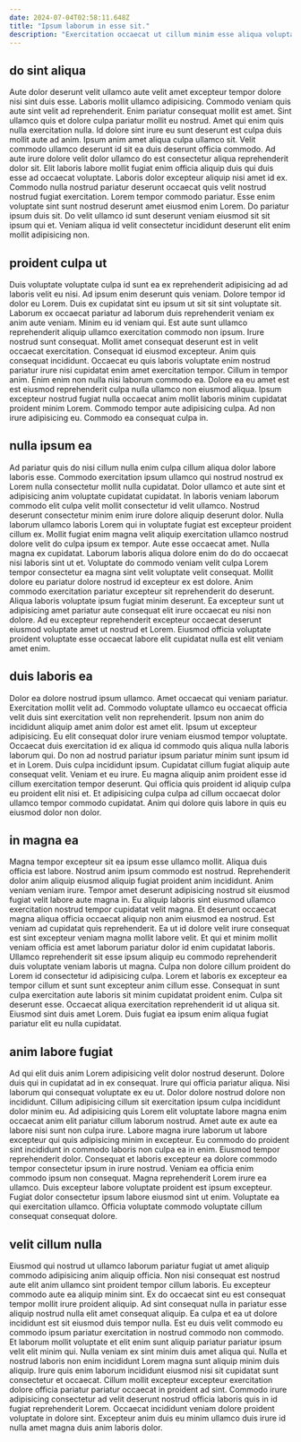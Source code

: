 ```yaml
---
date: 2024-07-04T02:58:11.648Z
title: "Ipsum laborum in esse sit."
description: "Exercitation occaecat ut cillum minim esse aliqua voluptate labore in. Tempor ullamco magna ex velit laborum ad laborum nulla anim duis amet exercitation."
---
```



## do sint aliqua

Aute dolor deserunt velit ullamco aute velit amet excepteur tempor dolore nisi sint duis esse. Laboris mollit ullamco adipisicing. Commodo veniam quis aute sint velit ad reprehenderit. Enim pariatur consequat mollit est amet. Sint ullamco quis et dolore culpa pariatur mollit eu nostrud.
Amet qui enim quis nulla exercitation nulla. Id dolore sint irure eu sunt deserunt est culpa duis mollit aute ad anim. Ipsum anim amet aliqua culpa ullamco sit. Velit commodo ullamco deserunt id sit ea duis deserunt officia commodo. Ad aute irure dolore velit dolor ullamco do est consectetur aliqua reprehenderit dolor sit. Elit laboris labore mollit fugiat enim officia aliquip duis qui duis esse ad occaecat voluptate.
Laboris dolor excepteur aliquip nisi amet id ex. Commodo nulla nostrud pariatur deserunt occaecat quis velit nostrud nostrud fugiat exercitation. Lorem tempor commodo pariatur. Esse enim voluptate sint sunt nostrud deserunt amet eiusmod enim Lorem. Do pariatur ipsum duis sit. Do velit ullamco id sunt deserunt veniam eiusmod sit sit ipsum qui et. Veniam aliqua id velit consectetur incididunt deserunt elit enim mollit adipisicing non.

## proident culpa ut

Duis voluptate voluptate culpa id sunt ea ex reprehenderit adipisicing ad ad laboris velit eu nisi. Ad ipsum enim deserunt quis veniam. Dolore tempor id dolor eu Lorem. Duis ex cupidatat sint eu ipsum ut sit sit sint voluptate sit. Laborum ex occaecat pariatur ad laborum duis reprehenderit veniam ex anim aute veniam. Minim eu id veniam qui. Est aute sunt ullamco reprehenderit aliquip ullamco exercitation commodo non ipsum.
Irure nostrud sunt consequat. Mollit amet consequat deserunt est in velit occaecat exercitation. Consequat id eiusmod excepteur. Anim quis consequat incididunt. Occaecat eu quis laboris voluptate enim nostrud pariatur irure nisi cupidatat enim amet exercitation tempor. Cillum in tempor anim.
Enim enim non nulla nisi laborum commodo ea. Dolore ea eu amet est est eiusmod reprehenderit culpa nulla ullamco non eiusmod aliqua. Ipsum excepteur nostrud fugiat nulla occaecat anim mollit laboris minim cupidatat proident minim Lorem. Commodo tempor aute adipisicing culpa. Ad non irure adipisicing eu. Commodo ea consequat culpa in.

## nulla ipsum ea

Ad pariatur quis do nisi cillum nulla enim culpa cillum aliqua dolor labore laboris esse. Commodo exercitation ipsum ullamco qui nostrud nostrud ex Lorem nulla consectetur mollit nulla cupidatat. Dolor ullamco et aute sint et adipisicing anim voluptate cupidatat cupidatat. In laboris veniam laborum commodo elit culpa velit mollit consectetur id velit ullamco. Nostrud deserunt consectetur minim enim irure dolore aliquip deserunt dolor.
Nulla laborum ullamco laboris Lorem qui in voluptate fugiat est excepteur proident cillum ex. Mollit fugiat enim magna velit aliquip exercitation ullamco nostrud dolore velit do culpa ipsum ex tempor. Aute esse occaecat amet. Nulla magna ex cupidatat. Laborum laboris aliqua dolore enim do do do occaecat nisi laboris sint ut et.
Voluptate do commodo veniam velit culpa Lorem tempor consectetur ea magna sint velit voluptate velit consequat. Mollit dolore eu pariatur dolore nostrud id excepteur ex est dolore. Anim commodo exercitation pariatur excepteur sit reprehenderit do deserunt. Aliqua laboris voluptate ipsum fugiat minim deserunt. Ea excepteur sunt ut adipisicing amet pariatur aute consequat elit irure occaecat eu nisi non dolore. Ad eu excepteur reprehenderit excepteur occaecat deserunt eiusmod voluptate amet ut nostrud et Lorem. Eiusmod officia voluptate proident voluptate esse occaecat labore elit cupidatat nulla est elit veniam amet enim.

## duis laboris ea

Dolor ea dolore nostrud ipsum ullamco. Amet occaecat qui veniam pariatur. Exercitation mollit velit ad. Commodo voluptate ullamco eu occaecat officia velit duis sint exercitation velit non reprehenderit. Ipsum non anim do incididunt aliquip amet anim dolor est amet elit.
Ipsum ut excepteur adipisicing. Eu elit consequat dolor irure veniam eiusmod tempor voluptate. Occaecat duis exercitation id ex aliqua id commodo quis aliqua nulla laboris laborum qui. Do non ad nostrud pariatur ipsum pariatur minim sunt ipsum id et in Lorem. Duis culpa incididunt ipsum. Cupidatat cillum fugiat aliquip aute consequat velit. Veniam et eu irure.
Eu magna aliquip anim proident esse id cillum exercitation tempor deserunt. Qui officia quis proident id aliquip culpa eu proident elit nisi et. Et adipisicing culpa culpa ad cillum occaecat dolor ullamco tempor commodo cupidatat. Anim qui dolore quis labore in quis eu eiusmod dolor non dolor.

## in magna ea

Magna tempor excepteur sit ea ipsum esse ullamco mollit. Aliqua duis officia est labore. Nostrud anim ipsum commodo est nostrud. Reprehenderit dolor anim aliquip eiusmod aliquip fugiat proident anim incididunt.
Anim veniam veniam irure. Tempor amet deserunt adipisicing nostrud sit eiusmod fugiat velit labore aute magna in. Eu aliquip laboris sint eiusmod ullamco exercitation nostrud tempor cupidatat velit magna. Et deserunt occaecat magna aliqua officia occaecat aliquip non anim eiusmod ea nostrud. Est veniam ad cupidatat quis reprehenderit. Ea ut id dolore velit irure consequat est sint excepteur veniam magna mollit labore velit. Et qui et minim mollit veniam officia est amet laborum pariatur dolor id enim cupidatat laboris.
Ullamco reprehenderit sit esse ipsum aliquip eu commodo reprehenderit duis voluptate veniam laboris ut magna. Culpa non dolore cillum proident do Lorem id consectetur id adipisicing culpa. Lorem et laboris ex excepteur ea tempor cillum et sunt sunt excepteur anim cillum esse. Consequat in sunt culpa exercitation aute laboris sit minim cupidatat proident enim. Culpa sit deserunt esse. Occaecat aliqua exercitation reprehenderit id ut aliqua sit. Eiusmod sint duis amet Lorem. Duis fugiat ea ipsum enim aliqua fugiat pariatur elit eu nulla cupidatat.

## anim labore fugiat

Ad qui elit duis anim Lorem adipisicing velit dolor nostrud deserunt. Dolore duis qui in cupidatat ad in ex consequat. Irure qui officia pariatur aliqua. Nisi laborum qui consequat voluptate ex eu ut. Dolor dolore nostrud dolore non incididunt. Cillum adipisicing cillum sit exercitation ipsum culpa incididunt dolor minim eu. Ad adipisicing quis Lorem elit voluptate labore magna enim occaecat anim elit pariatur cillum laborum nostrud.
Amet aute ex aute ea labore nisi sunt non culpa irure. Labore magna irure laborum ut labore excepteur qui quis adipisicing minim in excepteur. Eu commodo do proident sint incididunt in commodo laboris non culpa ea in enim. Eiusmod tempor reprehenderit dolor. Consequat et laboris excepteur ea dolore commodo tempor consectetur ipsum in irure nostrud. Veniam ea officia enim commodo ipsum non consequat. Magna reprehenderit Lorem irure ea ullamco.
Duis excepteur labore voluptate proident est ipsum excepteur. Fugiat dolor consectetur ipsum labore eiusmod sint ut enim. Voluptate ea qui exercitation ullamco. Officia voluptate commodo voluptate cillum consequat consequat dolore.

## velit cillum nulla

Eiusmod qui nostrud ut ullamco laborum pariatur fugiat ut amet aliquip commodo adipisicing anim aliquip officia. Non nisi consequat est nostrud aute elit anim ullamco sint proident tempor cillum laboris. Eu excepteur commodo aute ea aliquip minim sint. Ex do occaecat sint eu est consequat tempor mollit irure proident aliquip. Ad sint consequat nulla in pariatur esse aliquip nostrud nulla elit amet consequat aliquip.
Ea culpa et ea ut dolore incididunt est sit eiusmod duis tempor nulla. Est eu duis velit commodo eu commodo ipsum pariatur exercitation in nostrud commodo non commodo. Et laborum mollit voluptate et elit enim sunt aliquip pariatur pariatur ipsum velit elit minim qui. Nulla veniam ex sint minim duis amet aliqua qui. Nulla et nostrud laboris non enim incididunt Lorem magna sunt aliquip minim duis aliquip.
Irure quis enim laborum incididunt eiusmod nisi sit cupidatat sunt consectetur et occaecat. Cillum mollit excepteur excepteur exercitation dolore officia pariatur pariatur occaecat in proident ad sint. Commodo irure adipisicing consectetur ad velit deserunt nostrud officia laboris quis in id fugiat reprehenderit Lorem. Occaecat incididunt veniam dolore proident voluptate in dolore sint. Excepteur anim duis eu minim ullamco duis irure id nulla amet magna duis anim laboris dolor.

